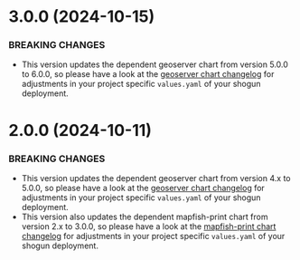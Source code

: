 # 3.0.0 (2024-10-15)

### BREAKING CHANGES

* This version updates the dependent geoserver chart from version 5.0.0 to 6.0.0, so please have a look at the [geoserver chart changelog](../geoserver/CHANGELOG.md) for adjustments in your project specific `values.yaml` of your shogun deployment.


# 2.0.0 (2024-10-11)

### BREAKING CHANGES

* This version updates the dependent geoserver chart from version 4.x to 5.0.0, so please have a look at the [geoserver chart changelog](../geoserver/CHANGELOG.md) for adjustments in your project specific `values.yaml` of your shogun deployment.
* This version also updates the dependent mapfish-print chart from version 2.x to 3.0.0, so please have a look at the [mapfish-print chart changelog](../mapfish-print/CHANGELOG.md) for adjustments in your project specific `values.yaml` of your shogun deployment.
